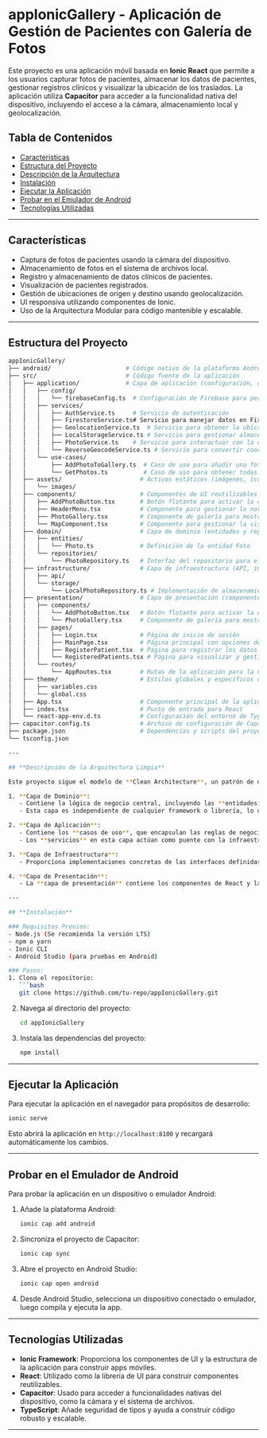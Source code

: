 # **appIonicGallery** - Aplicación de Gestión de Pacientes con Galería de Fotos

Este proyecto es una aplicación móvil basada en **Ionic React** que permite a los usuarios capturar fotos de pacientes, almacenar los datos de pacientes, gestionar registros clínicos y visualizar la ubicación de los traslados. La aplicación utiliza **Capacitor** para acceder a la funcionalidad nativa del dispositivo, incluyendo el acceso a la cámara, almacenamiento local y geolocalización.

## **Tabla de Contenidos**
- [Características](#características)
- [Estructura del Proyecto](#estructura-del-proyecto)
- [Descripción de la Arquitectura](#descripción-de-la-arquitectura)
- [Instalación](#instalación)
- [Ejecutar la Aplicación](#ejecutar-la-aplicación)
- [Probar en el Emulador de Android](#probar-en-el-emulador-de-android)
- [Tecnologías Utilizadas](#tecnologías-utilizadas)

---

## **Características**
- Captura de fotos de pacientes usando la cámara del dispositivo.
- Almacenamiento de fotos en el sistema de archivos local.
- Registro y almacenamiento de datos clínicos de pacientes.
- Visualización de pacientes registrados.
- Gestión de ubicaciones de origen y destino usando geolocalización.
- UI responsiva utilizando componentes de Ionic.
- Uso de la Arquitectura Modular para código mantenible y escalable.

---

## **Estructura del Proyecto**

```bash
appIonicGallery/
├── android/                     # Código nativo de la plataforma Android
├── src/                         # Código fuente de la aplicación
│   ├── application/             # Capa de aplicación (configuración, casos de uso y servicios)
│   │   ├── config/
│   │   │   └── firebaseConfig.ts  # Configuración de Firebase para persistencia en la nube
│   │   ├── services/
│   │   │   ├── AuthService.ts     # Servicio de autenticación
│   │   │   ├── FirestoreService.ts# Servicio para manejar datos en Firestore
│   │   │   ├── GeolocationService.ts  # Servicio para obtener la ubicación del dispositivo
│   │   │   ├── LocalStorageService.ts # Servicio para gestionar almacenamiento local
│   │   │   ├── PhotoService.ts    # Servicio para interactuar con la cámara y el sistema de archivos
│   │   │   └── ReverseGeocodeService.ts # Servicio para convertir coordenadas en direcciones
│   │   └── use-cases/
│   │       ├── AddPhotoToGallery.ts  # Caso de uso para añadir una foto a la galería
│   │       └── GetPhotos.ts          # Caso de uso para obtener todas las fotos guardadas
│   ├── assets/                      # Activos estáticos (imágenes, íconos)
│   │   └── images/
│   ├── components/                  # Componentes de UI reutilizables
│   │   ├── AddPhotoButton.tsx       # Botón flotante para activar la cámara
│   │   ├── HeaderMenu.tsx           # Componente para gestionar la navegación en la aplicación
│   │   ├── PhotoGallery.tsx         # Componente de galería para mostrar las fotos
│   │   └── MapComponent.tsx         # Componente para gestionar la visualización del mapa
│   ├── domain/                      # Capa de dominio (entidades y repositorios)
│   │   ├── entities/
│   │   │   └── Photo.ts             # Definición de la entidad Foto
│   │   └── repositories/
│   │       └── PhotoRepository.ts   # Interfaz del repositorio para el almacenamiento de fotos
│   ├── infrastructure/              # Capa de infraestructura (API, implementación del almacenamiento)
│   │   ├── api/
│   │   └── storage/
│   │       └── LocalPhotoRepository.ts # Implementación de almacenamiento de fotos utilizando la API de Preferences
│   ├── presentation/                # Capa de presentación (componentes, páginas, rutas)
│   │   ├── components/
│   │   │   └── AddPhotoButton.tsx   # Botón flotante para activar la cámara
│   │   │   └── PhotoGallery.tsx     # Componente de galería para mostrar las fotos
│   │   ├── pages/
│   │   │   ├── Login.tsx            # Página de inicio de sesión
│   │   │   ├── MainPage.tsx         # Página principal con opciones de la aplicación
│   │   │   ├── RegisterPatient.tsx  # Página para registrar los datos del paciente
│   │   │   └── RegisteredPatients.tsx # Página para visualizar y gestionar pacientes registrados
│   │   └── routes/
│   │       └── AppRoutes.tsx        # Rutas de la aplicación para la navegación
│   ├── theme/                       # Estilos globales y específicos del tema
│   │   ├── variables.css
│   │   └── global.css
│   ├── App.tsx                      # Componente principal de la aplicación
│   ├── index.tsx                    # Punto de entrada para React
│   └── react-app-env.d.ts           # Configuración del entorno de TypeScript
├── capacitor.config.ts              # Archivo de configuración de Capacitor
├── package.json                     # Dependencias y scripts del proyecto
└── tsconfig.json 

---

## **Descripción de la Arquitectura Limpia**

Este proyecto sigue el modelo de **Clean Architecture**, un patrón de diseño que promueve la separación de responsabilidades mediante diferentes capas, lo que asegura que la lógica de negocio esté desacoplada de los detalles externos, como la UI o las fuentes de datos. A continuación, se describe cada capa:

1. **Capa de Dominio**:
   - Contiene la lógica de negocio central, incluyendo las **entidades** (como `Photo`) y las interfaces (**repositorios**) que definen cómo interactuar con las fuentes de datos.
   - Esta capa es independiente de cualquier framework o librería, lo que la hace reutilizable y fácil de probar.

2. **Capa de Aplicación**:
   - Contiene los **casos de uso**, que encapsulan las reglas de negocio específicas de la aplicación. Por ejemplo, `AddPhotoToGallery.ts` contiene la lógica para capturar y guardar fotos.
   - Los **servicios** en esta capa actúan como puente con la infraestructura (por ejemplo, interactuar con la cámara y el sistema de archivos usando Capacitor).

3. **Capa de Infraestructura**:
   - Proporciona implementaciones concretas de las interfaces definidas en la capa de dominio. En este proyecto, **`LocalPhotoRepository.ts`** implementa la interfaz `PhotoRepository`, almacenando fotos localmente mediante la API de **Preferences** de Capacitor.

4. **Capa de Presentación**:
   - La **capa de presentación** contiene los componentes de React y las páginas que conforman la UI de la aplicación. Componentes como **`AddPhotoButton.tsx`** y **`PhotoGallery.tsx`** son reutilizables, y **`Tab1.tsx`** los integra en una página funcional.

---

## **Instalación**

### Requisitos Previos:
- Node.js (Se recomienda la versión LTS)
- npm o yarn
- Ionic CLI
- Android Studio (para pruebas en Android)

### Pasos:
1. Clona el repositorio:
   ```bash
   git clone https://github.com/tu-repo/appIonicGallery.git
   ```

2. Navega al directorio del proyecto:
   ```bash
   cd appIonicGallery
   ```

3. Instala las dependencias del proyecto:
   ```bash
   npm install
   ```

---

## **Ejecutar la Aplicación**

Para ejecutar la aplicación en el navegador para propósitos de desarrollo:

```bash
ionic serve
```

Esto abrirá la aplicación en `http://localhost:8100` y recargará automáticamente los cambios.

---

## **Probar en el Emulador de Android**

Para probar la aplicación en un dispositivo o emulador Android:

1. Añade la plataforma Android:
   ```bash
   ionic cap add android
   ```

2. Sincroniza el proyecto de Capacitor:
   ```bash
   ionic cap sync
   ```

3. Abre el proyecto en Android Studio:
   ```bash
   ionic cap open android
   ```

4. Desde Android Studio, selecciona un dispositivo conectado o emulador, luego compila y ejecuta la app.

---

## **Tecnologías Utilizadas**
- **Ionic Framework**: Proporciona los componentes de UI y la estructura de la aplicación para construir apps móviles.
- **React**: Utilizado como la librería de UI para construir componentes reutilizables.
- **Capacitor**: Usado para acceder a funcionalidades nativas del dispositivo, como la cámara y el sistema de archivos.
- **TypeScript**: Añade seguridad de tipos y ayuda a construir código robusto y escalable.

---
